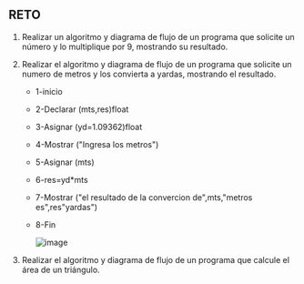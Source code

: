 ## RETO
1. Realizar un algoritmo y diagrama de flujo de un programa que solicite un número y lo multiplique por 9, mostrando su resultado.
   
    

2. Realizar el algoritmo y diagrama de flujo de un programa que solicite un numero de metros y los convierta a yardas, mostrando el resultado.
      
    * 1-inicio
    * 2-Declarar (mts,res)float
    * 3-Asignar (yd=1.09362)float
    * 4-Mostrar ("Ingresa los metros")
    * 5-Asignar (mts)
    * 6-res=yd*mts
    * 7-Mostrar ("el resultado de la convercion de",mts,"metros es",res"yardas")
    * 8-Fin
       
       ![image](https://user-images.githubusercontent.com/104279722/167272713-0d184b8b-62cc-4ec6-babe-bb64661b73c7.png)



3. Realizar el algoritmo y diagrama de flujo de un programa que calcule el área de un triángulo.

 








